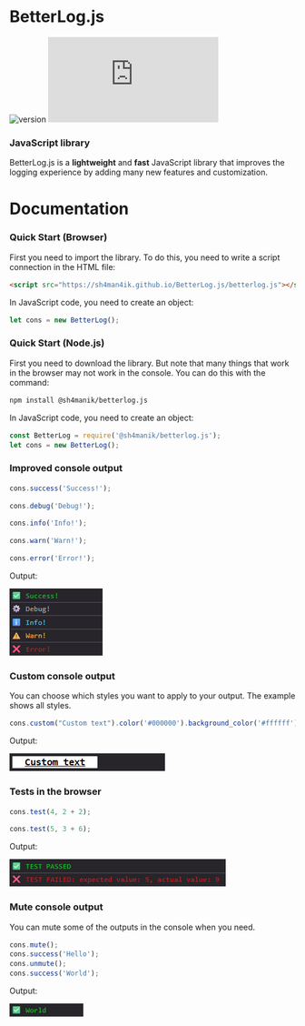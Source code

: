 # BetterLog.js

![version](https://img.shields.io/badge/version-1.0.7-brightgreen)
![npm](https://img.shields.io/npm/dw/@sh4manik/betterlog.js)

### JavaScript library

BetterLog.js is a **lightweight** and **fast** JavaScript library that improves the logging experience by adding many
new features and customization.

# Documentation

### Quick Start (Browser)

First you need to import the library. To do this, you need to write a script connection in the HTML file:

```HTML
<script src="https://sh4man4ik.github.io/BetterLog.js/betterlog.js"></script>
```

In JavaScript code, you need to create an object:

```JavaScript
let cons = new BetterLog();
```

### Quick Start (Node.js)

First you need to download the library. But note that many things that work in the browser may not work in the console.
You can do this with the command:

```bash
npm install @sh4manik/betterlog.js
```

In JavaScript code, you need to create an object:

```JavaScript
const BetterLog = require('@sh4manik/betterlog.js');
let cons = new BetterLog();
```

### Improved console output

```JavaScript
cons.success('Success!');
```

```JavaScript
cons.debug('Debug!');
```

```JavaScript
cons.info('Info!');
```

```JavaScript
cons.warn('Warn!');
```

```JavaScript
cons.error('Error!');
```

Output:

![Screenshot_1](./Screenshots/Screenshot_1.png)

### Custom console output

You can choose which styles you want to apply to your output. The example shows all styles.

```JavaScript
cons.custom("Custom text").color('#000000').background_color('#ffffff').font_size('16px').text_decoration('underline').bold().padding('0px', '20px').log();
```

Output:

![Screenshot_2](./Screenshots/Screenshot_2.png)

### Tests in the browser

```JavaScript
cons.test(4, 2 + 2);
```

```JavaScript
cons.test(5, 3 + 6);
```

Output:

![Screenshot_3](./Screenshots/Screenshot_3.png)

### Mute console output

You can mute some of the outputs in the console when you need.

```JavaScript
cons.mute();
cons.success('Hello');
cons.unmute();
cons.success('World');
```

Output:

![Screenshot_4](./Screenshots/Screenshot_4.png)
